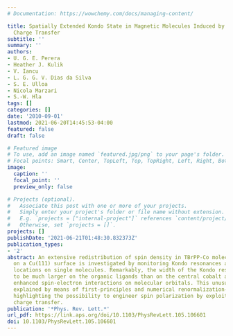 ```yaml
---
# Documentation: https://wowchemy.com/docs/managing-content/

title: Spatially Extended Kondo State in Magnetic Molecules Induced by Interfacial
  Charge Transfer
subtitle: ''
summary: ''
authors:
- U. G. E. Perera
- Heather J. Kulik
- V. Iancu
- L. G. G. V. Dias da Silva
- S. E. Ulloa
- Nicola Marzari
- S.-W. Hla
tags: []
categories: []
date: '2010-09-01'
lastmod: 2021-06-20T14:45:53-04:00
featured: false
draft: false

# Featured image
# To use, add an image named `featured.jpg/png` to your page's folder.
# Focal points: Smart, Center, TopLeft, Top, TopRight, Left, Right, BottomLeft, Bottom, BottomRight.
image:
  caption: ''
  focal_point: ''
  preview_only: false

# Projects (optional).
#   Associate this post with one or more of your projects.
#   Simply enter your project's folder or file name without extension.
#   E.g. `projects = ["internal-project"]` references `content/project/deep-learning/index.md`.
#   Otherwise, set `projects = []`.
projects: []
publishDate: '2021-06-21T01:48:30.832373Z'
publication_types:
- '2'
abstract: An extensive redistribution of spin density in TBrPP-Co molecules adsorbed
  on a Cu(111) surface is investigated by monitoring Kondo resonances at different
  locations on single molecules. Remarkably, the width of the Kondo resonance is found
  to be much larger on the organic ligands than on the central cobalt atom—reflecting
  enhanced spin-electron interactions on molecular orbitals. This unusual effect is
  explained by means of first-principles and numerical renormalization-group calculations
  highlighting the possibility to engineer spin polarization by exploiting interfacial
  charge transfer.
publication: '*Phys. Rev. Lett.*'
url_pdf: https://link.aps.org/doi/10.1103/PhysRevLett.105.106601
doi: 10.1103/PhysRevLett.105.106601
---
```

